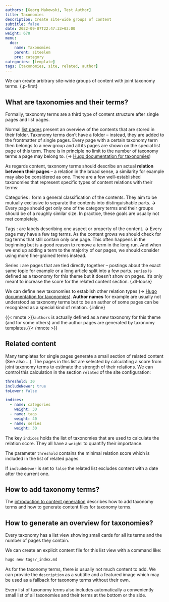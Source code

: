 ```yaml
---
authors: [Georg Makowski, Test Author]
title: Taxonomies
description: Create site-wide groups of content
subtitle: false
date: 2022-09-07T22:47:33+02:00
weight: 670
menu:
  doc:
    name: Taxonomies
    parent: siteelem
    pre: category
categories: [template]
tags: [taxonomies, site, related, author]
---
```


We can create arbitrary site-wide groups of content with joint taxonomy terms.
{.p-first} <!--more-->

## What are taxonomies and their terms?

Formally, taxonomy terms are a third type of content structure after single pages and list pages.

Normal [list pages](/doc/intro/workflow/content#branch-bundles) present an overview of the contents that are stored in their folder. Taxonomy terms don’t have a folder – instead, they are added to the frontmatter of single pages. Every page with a certain taxonomy term then belongs to a new group and all its pages are shown on the special list page of this term. There is in principle no limit to the number of taxonomy terms a page may belong to. (&rightarrow; [Hugo documentation for taxonomies][hugotaxo])

As regards content, taxonomy terms should describe an actual **relation between their pages** – a relation in the broad sense, a similarity for example may also be considered as one. There are a few well-established taxonomies that represent specific types of content relations with their terms:

Categories
: form a general classification of the contents. They aim to be mutually exclusive to separate the contents into distinguishable parts. **&rightarrow;** Every page should get only one of the category terms and their groups should be of a roughly similar size. In practice, these goals are usually not met completely.

Tags
: are labels describing one aspect or property of the content. **&rightarrow;** Every page may have a few tag terms.
As the content grows we should check for tag terms that still contain only one page. This often happens in the beginning but is a good reason to remove a term in the long run.
And when we end up adding a term to the majority of our pages, we should consider using more fine-grained terms instead.

Series
: are pages that are tied directly together – postings about the exact same topic for example or a long article split into a few parts. `series` is defined as a taxonomy for this theme but it doesn’t show on pages. It’s only meant to increase the score for the related content section.
{.dl-loose}

We can define new taxonomies to establish other relation types (&rightarrow; [Hugo documentation for taxonomies][hugotaxo]). **Author names** for example are usually not understood as taxonomy terms but to be an author of some pages can be recognized as a special kind of relation.
{.inline}

{{< mnote >}}`authors` is actually defined as a new taxonomy for this theme (and for some others) and the author pages are generated by taxonomy templates.{{< /mnote >}}

## Related content

Many templates for single pages generate a small section of related content (See also …). The pages in this list are selected by calculating a score from joint taxonomy terms to estimate the strength of their relations. We can control this calculation in the section `related` of the site configuration:

```yaml {.left-in}
threshold: 30
includeNewer: true
toLower: false

indices:
  - name: categories
    weight: 30
  - name: tags
    weight: 40
  - name: series
    weight: 30
```

The key `indices` holds the list of taxonomies that are used to calculate the relation score. They all have a `weight` to quantify their importance.

The parameter `threshold` contains the minimal relation score which is included in the list of related pages.

If `includeNewer` is set to `false` the related list excludes content with a date after the current one.

## How to add taxonomy terms?

The [introduction to content generation](/doc/intro/workflow/content) describes how to add taxonomy terms and how to generate content files for taxonomy terms.

## How to generate an overview for taxonomies?

Every taxonomy has a list view showing small cards for all its terms and the number of pages they contain.

We can create an explicit content file for this list view with a command like:

```sh {.left-in}
hugo new tags/_index.md
```

As for the taxonomy terms, there is usually not much content to add. We can provide the `description` as a subtitle and a featured image which may be used as a fallback for taxonomy terms without their own.

Every list of taxonomy terms also includes automatically a conveniently small list of all taxonomies and their terms at the bottom or the side.

[hugotaxo]: https://gohugo.io/content-management/taxonomies/
[hugotaxonew]: https://gohugo.io/content-management/taxonomies#configure-taxonomies
